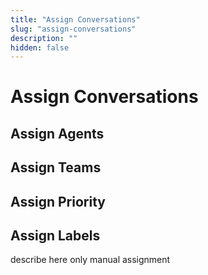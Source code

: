 ```yaml
---
title: "Assign Conversations"
slug: "assign-conversations"
description: ""
hidden: false
---
```


# Assign Conversations



## Assign Agents


## Assign Teams

## Assign Priority

## Assign Labels 


describe here only manual assignment




